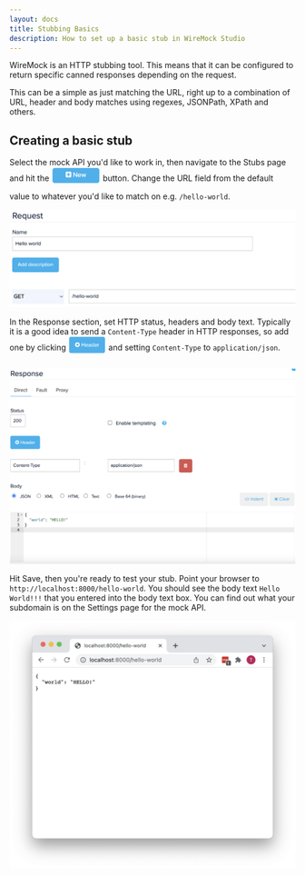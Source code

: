 ```yaml
---
layout: docs
title: Stubbing Basics
description: How to set up a basic stub in WireMock Studio
---
```



WireMock is an HTTP stubbing tool. This means that
it can be configured to return specific canned responses depending on the request.

This can be a simple as just matching the URL, right up to a combination of URL, header and body matches using regexes,
JSONPath, XPath and others.


## Creating a basic stub
Select the mock API you'd like to work in, then navigate to the Stubs page and hit the <img style="margin-bottom: 0.8rem; vertical-align: middle; border: none; height: 30px" src="/images/screenshots/new-stub-button.png" title="New stub"/> button. Change the URL field from the
default value to whatever you'd like to match on e.g. `/hello-world`.

<img src="/images/screenshots/basic-new-stub.png" title="New stub request" class="boxed-image">

In the Response section, set HTTP status, headers and body text. Typically it is a good idea to send a
`Content-Type` header in HTTP responses, so add one by clicking <img style="margin-bottom: 0.8rem; vertical-align: middle; border: none; height: 30px" src="/images/screenshots/new-header-button.png" title="New header"/> and setting `Content-Type` to `application/json`.


<img src="/images/screenshots/basic-response.png" title="Basic stub response" class="boxed-image">

Hit Save, then you're ready to test your stub. Point your browser to `http://localhost:8000/hello-world`.
You should see the body text `Hello World!!!` that you entered into the body text box. You can find out what your
subdomain is on the Settings page for the mock API.

<img src="/images/screenshots/mock-api-browser-screenshot.png" title="Mock response served in browser">
